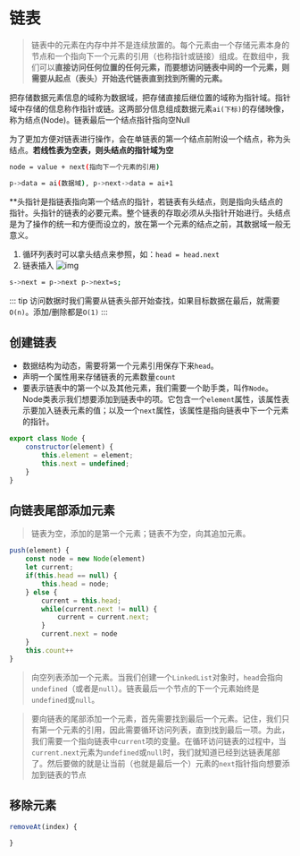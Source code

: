 # 链表
> 链表中的元素在内存中并不是连续放置的。每个元素由一个存储元素本身的节点和一个指向下一个元素的引用（也称指针或链接）组成。在数组中，我们可以**直接访问任何位置的任何元素，而要想访问链表中间的一个元素，则需要从起点（表头）开始迭代链表直到找到所需的元素。**

把存储数据元素信息的域称为数据域，把存储直接后继位置的域称为指针域。指针域中存储的信息称作指针或链。这两部分信息组成数据元素`ai(下标)`的存储映像，称为结点(Node)。链表最后一个结点指针指向空Null

为了更加方便对链表进行操作，会在单链表的第一个结点前附设一个结点，称为头结点。**若线性表为空表，则头结点的指针域为空**
```bash
node = value + next(指向下一个元素的引用)

p->data = ai(数据域), p->next->data = ai+1
```

**头指针是指链表指向第一个结点的指针，若链表有头结点，则是指向头结点的指针。头指针的链表的必要元素。整个链表的存取必须从头指针开始进行。头结点是为了操作的统一和方便而设立的，放在第一个元素的结点之前，其数据域一般无意义。

1. 循环列表时可以拿头结点来参照，如：`head = head.next`
2. 链表插入
![img](/dovis-blog/other/14.jpg)

```bash
s->next = p->next p->next=s;
```

::: tip
访问数据时我们需要从链表头部开始查找，如果目标数据在最后，就需要`O(n)`。添加/删除都是`O(1)`
:::

## 创建链表
- 数据结构为动态，需要将第一个元素引用保存下来`head`。
- 声明一个属性用来存储链表的元素数量`count`
- 要表示链表中的第一个以及其他元素，我们需要一个助手类，叫作`Node`。Node类表示我们想要添加到链表中的项。它包含一个`element`属性，该属性表示要加入链表元素的值；以及一个`next`属性，该属性是指向链表中下一个元素的指针。

```js
export class Node {
    constructor(element) {
        this.element = element;
        this.next = undefined;
    }
}
```
## 向链表尾部添加元素
> 链表为空，添加的是第一个元素；链表不为空，向其追加元素。
```js
push(element) {
    const node = new Node(element)
    let current;
    if(this.head == null) {
        this.head = node;
    } else {
        current = this.head;
        while(current.next != null) {
            current = current.next;
        }
        current.next = node
    }
    this.count++
}
```
> 向空列表添加一个元素。当我们创建一个`LinkedList`对象时，`head`会指向`undefined`（或者是`null`）。链表最后一个节点的下一个元素始终是`undefined`或`null`。

> 要向链表的尾部添加一个元素，首先需要找到最后一个元素。记住，我们只有第一个元素的引用，因此需要循环访问列表，直到找到最后一项。为此，我们需要一个指向链表中`current`项的变量。在循环访问链表的过程中，当`current.next`元素为`undefined`或`null`时，我们就知道已经到达链表尾部了。然后要做的就是让当前（也就是最后一个）元素的`next`指针指向想要添加到链表的节点

## 移除元素
```js
removeAt(index) {
    
}
```